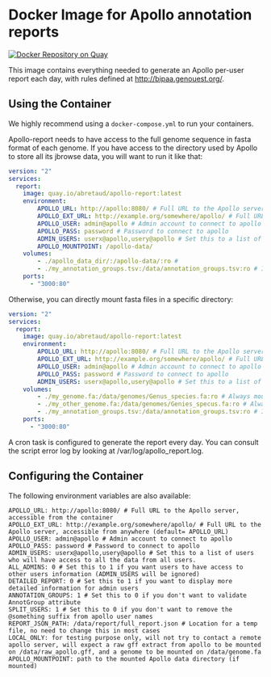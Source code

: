 # Docker Image for Apollo annotation reports

[![Docker Repository on Quay](https://quay.io/repository/abretaud/apollo-report/status "Docker Repository on Quay")](https://quay.io/repository/abretaud/apollo-report)

This image contains everything needed to generate an Apollo per-user report each day, with rules defined at http://bipaa.genouest.org/.

## Using the Container

We highly recommend using a `docker-compose.yml` to run your containers.

Apollo-report needs to have access to the full genome sequence in fasta format of each genome. If you have access to the directory used by Apollo to store all its jbrowse data, you will want to run it like that:

```yaml
version: "2"
services:
  report:
    image: quay.io/abretaud/apollo-report:latest
    environment:
        APOLLO_URL: http://apollo:8080/ # Full URL to the Apollo server
        APOLLO_EXT_URL: http://example.org/somewhere/apollo/ # Full URL to the Apollo server, accessible from anywhere (default= APOLLO_URL)
        APOLLO_USER: admin@apollo # Admin account to connect to apollo
        APOLLO_PASS: password # Password to connect to apollo
        ADMIN_USERS: userx@apollo,usery@apollo # Set this to a list of users who will have access to all the data from all users.
        APOLLO_MOUNTPOINT: /apollo-data/
    volumes:
        - ./apollo_data_dir/:/apollo-data/:ro #
        - ./my_annotation_groups.tsv:/data/annotation_groups.tsv:ro # If you have annotation groups, mount the list file on this location
    ports:
      - "3000:80"
```

Otherwise, you can directly mount fasta files in a specific directory:

```yaml
version: "2"
services:
  report:
    image: quay.io/abretaud/apollo-report:latest
    environment:
        APOLLO_URL: http://apollo:8080/ # Full URL to the Apollo server
        APOLLO_EXT_URL: http://example.org/somewhere/apollo/ # Full URL to the Apollo server, accessible from anywhere (default= APOLLO_URL)
        APOLLO_USER: admin@apollo # Admin account to connect to apollo
        APOLLO_PASS: password # Password to connect to apollo
        ADMIN_USERS: userx@apollo,usery@apollo # Set this to a list of users who will have access to all the data from all users.
    volumes:
        - ./my_genome.fa:/data/genomes/Genus_species.fa:ro # Always mount the genome fasta files to this location, named by organism common name
        - ./my_other_genome.fa:/data/genomes/Genies_specus.fa:ro # Always mount the genome fasta files to this location, named by organism common name
        - ./my_annotation_groups.tsv:/data/annotation_groups.tsv:ro # If you have annotation groups, mount the list file on this location
    ports:
      - "3000:80"
```

A cron task is configured to generate the report every day. You can consult the script error log by looking at /var/log/apollo_report.log.

## Configuring the Container

The following environment variables are also available:

```
APOLLO_URL: http://apollo:8080/ # Full URL to the Apollo server, accessible from the container
APOLLO_EXT_URL: http://example.org/somewhere/apollo/ # Full URL to the Apollo server, accessible from anywhere (default= APOLLO_URL)
APOLLO_USER: admin@apollo # Admin account to connect to apollo
APOLLO_PASS: password # Password to connect to apollo
ADMIN_USERS: userx@apollo,usery@apollo # Set this to a list of users who will have access to all the data from all users.
ALL_ADMINS: 0 # Set this to 1 if you want users to have access to other users information (ADMIN_USERS will be ignored)
DETAILED_REPORT: 0 # Set this to 1 if you want to display more detailed information for admin users
ANNOTATION_GROUPS: 1 # Set this to 0 if you don't want to validate AnnotGroup attribute
SPLIT_USERS: 1 # Set this to 0 if you don't want to remove the @something suffix from apollo user names
REPORT_JSON_PATH: /data/report/full_report.json # Location for a temp file, no need to change this in most cases
LOCAL_ONLY: for testing purpose only, will not try to contact a remote apollo server, will expect a raw gff extract from apollo to be mounted on /data/raw_apollo.gff, and a genome to be mounted on /data/genome.fa
APOLLO_MOUNTPOINT: path to the mounted Apollo data directory (if mounted)
```
